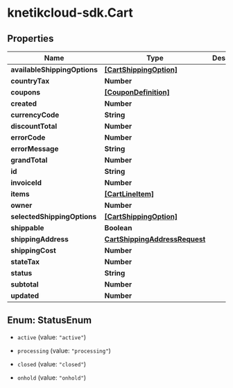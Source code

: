 # knetikcloud-sdk.Cart

## Properties
Name | Type | Description | Notes
------------ | ------------- | ------------- | -------------
**availableShippingOptions** | [**[CartShippingOption]**](CartShippingOption.md) |  | [optional] 
**countryTax** | **Number** |  | [optional] 
**coupons** | [**[CouponDefinition]**](CouponDefinition.md) |  | [optional] 
**created** | **Number** |  | [optional] 
**currencyCode** | **String** |  | [optional] 
**discountTotal** | **Number** |  | [optional] 
**errorCode** | **Number** |  | [optional] 
**errorMessage** | **String** |  | [optional] 
**grandTotal** | **Number** |  | [optional] 
**id** | **String** |  | [optional] 
**invoiceId** | **Number** |  | [optional] 
**items** | [**[CartLineItem]**](CartLineItem.md) |  | [optional] 
**owner** | **Number** |  | [optional] 
**selectedShippingOptions** | [**[CartShippingOption]**](CartShippingOption.md) |  | [optional] 
**shippable** | **Boolean** |  | [optional] 
**shippingAddress** | [**CartShippingAddressRequest**](CartShippingAddressRequest.md) |  | [optional] 
**shippingCost** | **Number** |  | [optional] 
**stateTax** | **Number** |  | [optional] 
**status** | **String** |  | [optional] 
**subtotal** | **Number** |  | [optional] 
**updated** | **Number** |  | [optional] 


<a name="StatusEnum"></a>
## Enum: StatusEnum


* `active` (value: `"active"`)

* `processing` (value: `"processing"`)

* `closed` (value: `"closed"`)

* `onhold` (value: `"onhold"`)




